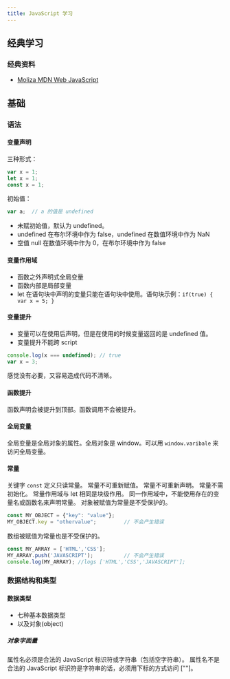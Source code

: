 ```yaml
---
title: JavaScript 学习
---
```


## 经典学习

### 经典资料

- [Moliza MDN Web JavaScript](https://developer.mozilla.org/zh-CN/docs/Web/JavaScript/Guide/Grammar_and_types)


## 基础

### 语法

#### 变量声明

三种形式：

```js
var x = 1;
let x = 1;
const x = 1;
```

初始值：

```js
var a;  // a 的值是 undefined
```

- 未赋初始值，默认为 undefined。
- undefined 在布尔环境中作为 false，undefined 在数值环境中作为 NaN
- 空值 null 在数值环境中作为 0，在布尔环境中作为 false

#### 变量作用域

- 函数之外声明式全局变量
- 函数内部是局部变量
- let 在语句块中声明的变量只能在语句块中使用。语句块示例：`if(true) { var x = 5; }`

#### 变量提升

- 变量可以在使用后声明，但是在使用的时候变量返回的是 undefined 值。
- 变量提升不能跨 script

```js
console.log(x === undefined); // true
var x = 3;
```

感觉没有必要，又容易造成代码不清晰。

#### 函数提升

函数声明会被提升到顶部。函数调用不会被提升。

#### 全局变量

全局变量是全局对象的属性。全局对象是 window。可以用 `window.varibale` 来访问全局变量。

#### 常量

关键字 `const` 定义只读常量。
常量不可重新赋值。
常量不可重新声明。
常量不需初始化。
常量作用域与 let 相同是块级作用。
同一作用域中，不能使用存在的变量名或函数名来声明常量。
对象被赋值为常量是不受保护的。

```js
const MY_OBJECT = {"key": "value"};
MY_OBJECT.key = "othervalue";         // 不会产生错误
```

数组被赋值为常量也是不受保护的。

```js
const MY_ARRAY = ['HTML','CSS'];
MY_ARRAY.push('JAVASCRIPT');          // 不会产生错误
console.log(MY_ARRAY); //logs ['HTML','CSS','JAVASCRIPT'];
```

### 数据结构和类型

#### 数据类型

- 七种基本数据类型
- 以及对象(object)

##### 对象字面量

属性名必须是合法的 JavaScript 标识符或字符串（包括空字符串）。
属性名不是合法的 JavaScript 标识符是字符串的话，必须用下标的方式访问 [""]。

